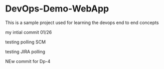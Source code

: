 # DevOps-Demo-WebApp
This is a sample project used for learning the devops end to end concepts

my intial commit 01/26

testing polling SCM

testing JIRA polling

NEw commit for Dp-4

